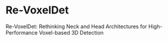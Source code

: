 # Re-VoxelDet
Re-VoxelDet: Rethinking Neck and Head Architectures for High-Performance Voxel-based 3D Detection
